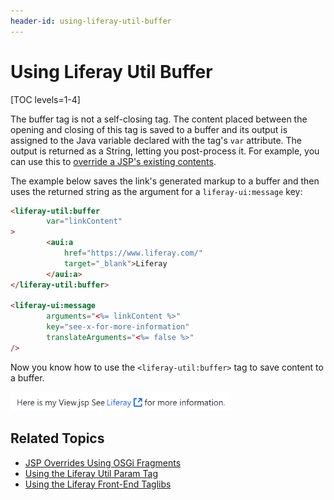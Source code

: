 ```yaml
---
header-id: using-liferay-util-buffer
---
```


# Using Liferay Util Buffer

[TOC levels=1-4]

The buffer tag is not a self-closing tag. The content placed between the opening 
and closing of this tag is saved to a buffer and its output is assigned to the 
Java variable declared with the tag's `var` attribute. The output is returned as 
a String, letting you post-process it. For example, you can use this to 
[override a JSP's existing contents](/docs/7-2/customization/-/knowledge_base/c/jsp-overrides-using-osgi-fragments#provide-the-overridden-jsp). 

The example below saves the link's generated markup to a buffer and then uses 
the returned string as the argument for a `liferay-ui:message` key:

```html
<liferay-util:buffer
		var="linkContent"
>
		<aui:a 
			href="https://www.liferay.com/" 
			target="_blank">Liferay
		</aui:a>
</liferay-util:buffer>

<liferay-ui:message 
		arguments="<%= linkContent %>" 
		key="see-x-for-more-information" 
		translateArguments="<%= false %>" 
/>
```

Now you know how to use the `<liferay-util:buffer>` tag to save content to a 
buffer. 

![Figure 1: You can use the Liferay Util Buffer tag to save pieces of markup to reuse in your JSP.](../../../../images/liferay-util-buffer.png)
    
## Related Topics

- [JSP Overrides Using OSGi Fragments](/docs/7-2/customization/-/knowledge_base/c/jsp-overrides-using-osgi-fragments#provide-the-overridden-jsp)
- [Using the Liferay Util Param Tag](/docs/7-2/reference/-/knowledge_base/r/using-liferay-util-param)
- [Using the Liferay Front-End Taglibs](/docs/7-2/reference/-/knowledge_base/r/using-liferay-front-end-taglibs-in-your-portlet)
